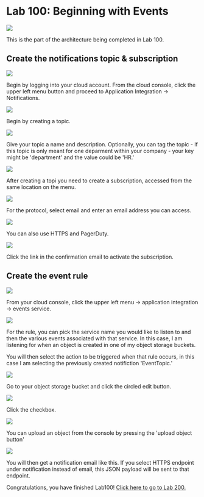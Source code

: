 # Lab 100: Beginning with Events


![](screenshots/99.png) 

This is the part of the architecture being completed in Lab 100.

## Create the notifications topic & subscription


![](screenshots/2.png)

Begin by logging into your cloud account. From the cloud console, click the upper left menu button and proceed to Application Integration -> Notifications.


![](screenshots/3.png) 

Begin by creating a topic. 



![](screenshots/4.png) 

Give your topic a name and description. Optionally, you can tag the topic - if this topic is only meant for one deparment within your company - your key might be 'department' and the value could be 'HR.'


![](screenshots/5.png) 

After creating a topi you need to create a subscription, accessed from the same location on the menu. 

![](screenshots/6.png) 

For the protocol, select email and enter an email address you can access.


![](screenshots/17.png) 

You can also use HTTPS and PagerDuty. 


![](screenshots/7.png) 

Click the link in the confirmation email to activate the subscription.

## Create the event rule

![](screenshots/8.png) 

From your cloud console, click the upper left menu -> application integration -> events service. 


![](screenshots/9.png) 

For the rule, you can pick the service name you would like to listen to and then the various events associated with that service. In this case, I am listening for when an object is created in one of my object storage buckets. 

You will then select the action to be triggered when that rule occurs, in this case I am selecting the previously created notifiction 'EventTopic.'


![](screenshots/10.png) 

Go to your object storage bucket and click the circled edit button. 


![](screenshots/11.png) 

Click the checkbox. 


![](screenshots/12.png) 

You can upload an object from the console by pressing the 'upload object button'


![](screenshots/12.png) 

You will then get a notification email like this. If you select HTTPS endpoint under notification instead of email, this JSON payload will be sent to that endpoint. 

Congratulations, you have finished Lab100! [Click here to go to Lab 200.](https://github.com/GaryHostt/OCI_DevOps/blob/master/Lab200.md)
